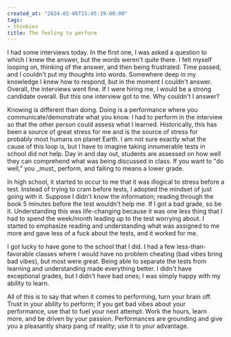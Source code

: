 ```yaml
---
created_at: "2024-02-06T15:45:39-08:00"
tags:
- thinkies
title: The feeling to perform
---
```


I had some interviews today. In the first one, I was asked a question to which I knew the answer, but the words weren't quite there. I felt myself looping on, thinking of the answer, and then being frustrated. Time passed, and I couldn't put my thoughts into words. Somewhere deep in my knowledge I knew how to respond, but in the moment I couldn't answer. Overall, the interviews went fine. If I were hiring me, I would be a strong candidate overall. But this one interview got to me. Why couldn't I answer?

Knowing is different than doing. Doing is a performance where you communicate/demonstrate what you know. I had to perform in the interview so that the other person could assess what I learned. Historically, this has been a source of great stress for me and is the source of stress for probably most humans on planet Earth. I am not sure exactly what the cause of this loop is, but I have to imagine taking innumerable tests in school did not help. Day in and day out, students are assessed on how well they can comprehend what was being discussed in class. If you want to "do well," you \_must\_ perform, and failing to means a lower grade.

In high school, it started to occur to me that it was illogical to stress before a test. Instead of trying to cram before tests, I adopted the mindset of just going with it. Suppose I didn't know the information; reading through the book 5 minutes before the test wouldn't help me. If I got a bad grade, so be it. Understanding this was life-changing because it was one less thing that I had to spend the week/month leading up to the test worrying about. I started to emphasize reading and understanding what was assigned to me more and gave less of a fuck about the tests, and it worked for me.

I got lucky to have gone to the school that I did. I had a few less-than-favorable classes where I would have no problem cheating (bad vibes bring bad vibes), but most were great. Being able to separate the tests from learning and understanding made everything better. I didn't have exceptional grades, but I didn't have bad ones; I was simply happy with my ability to learn.

All of this is to say that when it comes to performing, turn your brain off. Trust in your ability to perform; if you get bad vibes about your performance, use that to fuel your next attempt. Work the hours, learn more, and be driven by your passion. Performances are grounding and give you a pleasantly sharp pang of reality; use it to your advantage.